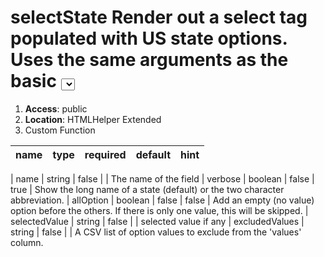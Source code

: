 
# selectState Render out a select tag populated with US state options. Uses the same arguments as the basic <select> function. 

1. **Access**: public
2. **Location**: HTMLHelper Extended 
3. Custom Function


| name 	| type 	| required 	| default 	| hint
|:--- 	|:--- 	|:--- 		|:--- 		|:---


| name | string | false |  | The name of the field 
| verbose | boolean | false | true | Show the long name of a state (default) or the two character abbreviation. 
| allOption | boolean | false | false | Add an empty (no value) option before the others. If there is only one value, this will be skipped. 
| selectedValue | string | false |  | selected value if any 
| excludedValues | string | false |  | A CSV list of option values to exclude from the 'values' column. 
